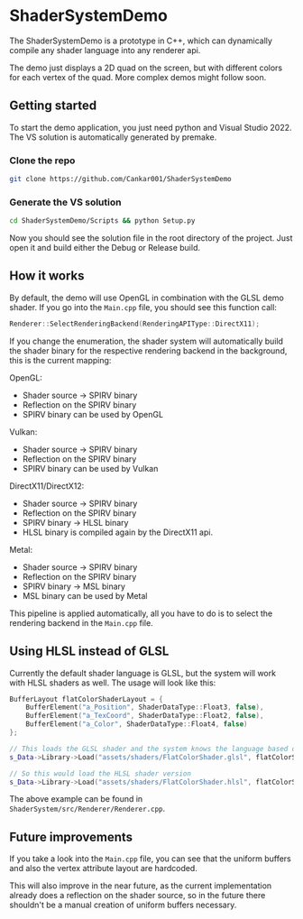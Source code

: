 # ShaderSystemDemo

The ShaderSystemDemo is a prototype in C++, which can dynamically compile any shader language into any renderer api.

The demo just displays a 2D quad on the screen, but with different colors for each vertex of the quad. More complex demos might follow soon.

## Getting started

To start the demo application, you just need python and Visual Studio 2022. The VS solution is automatically generated by premake.

### Clone the repo

```sh
git clone https://github.com/Cankar001/ShaderSystemDemo
```

### Generate the VS solution

```sh
cd ShaderSystemDemo/Scripts && python Setup.py
```

Now you should see the solution file in the root directory of the project. Just open it and build either the Debug or Release build.

## How it works

By default, the demo will use OpenGL in combination with the GLSL demo shader. If you go into the `Main.cpp` file, you should see this function call:

```cpp
Renderer::SelectRenderingBackend(RenderingAPIType::DirectX11);
```

If you change the enumeration, the shader system will automatically build the shader binary for the respective rendering backend in the background, this is the current mapping:

OpenGL:
- Shader source -> SPIRV binary
- Reflection on the SPIRV binary
- SPIRV binary can be used by OpenGL

Vulkan:
- Shader source -> SPIRV binary
- Reflection on the SPIRV binary
- SPIRV binary can be used by Vulkan

DirectX11/DirectX12:
- Shader source -> SPIRV binary
- Reflection on the SPIRV binary
- SPIRV binary -> HLSL binary
- HLSL binary is compiled again by the DirectX11 api.

Metal:
- Shader source -> SPIRV binary
- Reflection on the SPIRV binary
- SPIRV binary -> MSL binary
- MSL binary can be used by Metal

This pipeline is applied automatically, all you have to do is to select the rendering backend in the `Main.cpp` file.

## Using HLSL instead of GLSL

Currently the default shader language is GLSL, but the system will work with HLSL shaders as well.
The usage will look like this:

```cpp
BufferLayout flatColorShaderLayout = {
	BufferElement("a_Position", ShaderDataType::Float3, false),
	BufferElement("a_TexCoord", ShaderDataType::Float2, false),
	BufferElement("a_Color", ShaderDataType::Float4, false)
};

// This loads the GLSL shader and the system knows the language based on the file extension
s_Data->Library->Load("assets/shaders/FlatColorShader.glsl", flatColorShaderLayout, true);

// So this would load the HLSL shader version
s_Data->Library->Load("assets/shaders/FlatColorShader.hlsl", flatColorShaderLayout, true);
```

The above example can be found in `ShaderSystem/src/Renderer/Renderer.cpp`.

## Future improvements

If you take a look into the `Main.cpp` file, you can see that the uniform buffers and also the vertex attribute layout are hardcoded.

This will also improve in the near future, as the current implementation already does a reflection on the shader source, so in the future there shouldn't be a manual creation of uniform buffers necessary.

